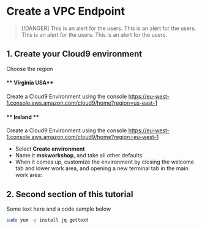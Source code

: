# Create a VPC Endpoint

> [!DANGER]
> This is an alert for the users. This is an alert for the users. This is an alert for the users. This is an alert for the users. 

## 1. Create your Cloud9 environment

Choose the region 

<!-- tabs:start -->
#### ** Virginia USA**
Create a Cloud9 Environment using the console https://eu-west-1.console.aws.amazon.com/cloud9/home?region=us-east-1
#### ** Ireland **
Create a Cloud9 Environment using the console https://eu-west-1.console.aws.amazon.com/cloud9/home?region=eu-west-1
<!-- tabs:end -->

* Select **Create environment**
* Name it **mskworkshop**, and take all other defaults
* When it comes up, customize the environment by closing the welcome tab and lower work area, and opening a new terminal tab in the main work area:

## 2. Second section of this tutorial

Some text here and a code sample below

```bash
sudo yum -y install jq gettext
```

